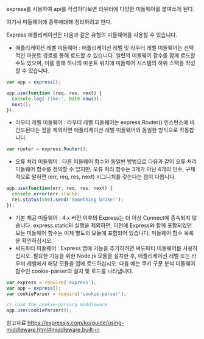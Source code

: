 express를 사용하여 api를 작성하다보면 라우터에 다양한 미들웨어를 붙여쓰게 된다.

여기서 미들웨어에 종류에대해 정리하려고 한다.

Express 애플리케이션은 다음과 같은 유형의 미들웨어를 사용할 수 있습니다.
- 애플리케이션 레벨 미들웨어 : 애플리케이션 레벨 및 라우터 레벨 미들웨어는 선택적인 마운트 경로를 통해 로드할 수 있습니다. 일련의 미들웨어 함수를 함께 로드할 수도 있으며, 이를 통해 하나의 마운트 위치에 미들웨어 시스템의 하위 스택을 작성할 수 있습니다.

```javascript
var app = express();

app.use(function (req, res, next) {
  console.log('Time:', Date.now());
  next();
});
```
- 라우터 레벨 미들웨어 : 라우터 레벨 미들웨어는 express.Router() 인스턴스에 바인드된다는 점을 제외하면 애플리케이션 레벨 미들웨어와 동일한 방식으로 작동합니다.

```javascript
var router = express.Router();
```
- 오류 처리 미들웨어 : 다른 미들웨어 함수와 동일반 방법으로 다음과 같이 오류 처리 미들웨어 함수를 정의할 수 있지만, 오류 처리 함수는 3개가 아닌 4개의 인수, 구체적으로 말하면 (err, req, res, next) 시그니처를 갖는다는 점이 다릅니다.
```javascript
app.use(function(err, req, res, next) {
  console.error(err.stack);
  res.status(500).send('Something broke!');
});
```


- 기본 제공 미들웨어 : 4.x 버전 이후의 Express는 더 이상 Connect에 종속되지 않습니다. express.static의 실행을 제외하면, 이전에 Express와 함께 포함되었던 모든 미들웨어 함수는 이제 별도의 모듈에 포함되어 있습니다. 미들웨어 함수 목록을 확인하십시오.
- 써드파티 미들웨어 : Express 앱에 기능을 추가하려면 써드파티 미들웨어를 사용하십시오.
필요한 기능을 위한 Node.js 모듈을 설치한 후, 애플리케이션 레벨 또는 라우터 레벨에서 해당 모듈을 앱에 로드하십시오.
다음 예는 쿠키 구문 분석 미들웨어 함수인 cookie-parser의 설치 및 로드를 나타냅니다.
```javascript
var express = require('express');
var app = express();
var cookieParser = require('cookie-parser');

// load the cookie-parsing middleware
app.use(cookieParser());
```

참고자료 https://expressjs.com/ko/guide/using-middleware.html#middleware.built-in